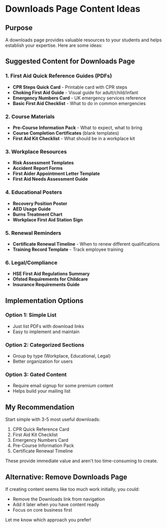 # Downloads Page Content Ideas

## Purpose
A downloads page provides valuable resources to your students and helps establish your expertise. Here are some ideas:

## Suggested Content for Downloads Page

### 1. First Aid Quick Reference Guides (PDFs)
- **CPR Steps Quick Card** - Printable card with CPR steps
- **Choking First Aid Guide** - Visual guide for adult/child/infant
- **Emergency Numbers Card** - UK emergency services reference
- **Basic First Aid Checklist** - What to do in common emergencies

### 2. Course Materials
- **Pre-Course Information Pack** - What to expect, what to bring
- **Course Completion Certificates** (blank templates)
- **First Aid Kit Checklist** - What should be in a workplace kit

### 3. Workplace Resources
- **Risk Assessment Templates**
- **Accident Report Forms**
- **First Aider Appointment Letter Template**
- **First Aid Needs Assessment Guide**

### 4. Educational Posters
- **Recovery Position Poster**
- **AED Usage Guide**
- **Burns Treatment Chart**
- **Workplace First Aid Station Sign**

### 5. Renewal Reminders
- **Certificate Renewal Timeline** - When to renew different qualifications
- **Training Record Template** - Track employee training

### 6. Legal/Compliance
- **HSE First Aid Regulations Summary**
- **Ofsted Requirements for Childcare**
- **Insurance Requirements Guide**

## Implementation Options

### Option 1: Simple List
- Just list PDFs with download links
- Easy to implement and maintain

### Option 2: Categorized Sections
- Group by type (Workplace, Educational, Legal)
- Better organization for users

### Option 3: Gated Content
- Require email signup for some premium content
- Helps build your mailing list

## My Recommendation

Start simple with 3-5 most useful downloads:
1. CPR Quick Reference Card
2. First Aid Kit Checklist  
3. Emergency Numbers Card
4. Pre-Course Information Pack
5. Certificate Renewal Timeline

These provide immediate value and aren't too time-consuming to create.

## Alternative: Remove Downloads Page
If creating content seems like too much work initially, you could:
- Remove the Downloads link from navigation
- Add it later when you have content ready
- Focus on core business first

Let me know which approach you prefer!